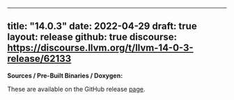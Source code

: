 
---
title: "14.0.3"
date: 2022-04-29
draft: true
layout: release
github: true
discourse: https://discourse.llvm.org/t/llvm-14-0-3-release/62133
---

**Sources / Pre-Built Binaries / Doxygen:**

These are available on the GitHub release [page](https://github.com/llvm/llvm-project/releases/tag/llvmorg-14.0.3).
